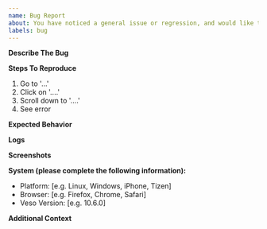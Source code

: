 ```yaml
---
name: Bug Report
about: You have noticed a general issue or regression, and would like to report it
labels: bug
---
```


**Describe The Bug**
<!-- A clear and concise description of what the bug is. -->

**Steps To Reproduce**
<!-- Steps to reproduce the behavior: -->
1. Go to '...'
2. Click on '....'
3. Scroll down to '....'
4. See error

**Expected Behavior**
<!-- A clear and concise description of what you expected to happen. -->

**Logs**
<!-- Please paste any log errors. -->

**Screenshots**
<!-- If applicable, add screenshots to help explain your problem. -->

**System (please complete the following information):**
 - Platform: [e.g. Linux, Windows, iPhone, Tizen]
 - Browser: [e.g. Firefox, Chrome, Safari]
 - Veso Version: [e.g. 10.6.0]

**Additional Context**
<!-- Add any other context about the problem here. -->
